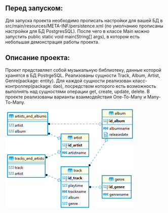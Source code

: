 ## Перед запуском:
Для запуска проекта необходимо прописать настройки для вашей БД в src/main/resources/META-INF/persistence.xml (по умолчанию прописаны настройки для БД PostgresSQL). После чего в классе Main можно запустить public static void main(String[] args), в котором есть небольшая демонстрация работы проекта.
## Описание проекта:
Проект представляет собой музыкальную библиотеку, данные которой хранятся в БД PostrgeSQL. Реализованы сущности Track, Album, 
Artist, Genre(package: entity). Для каждой сущности реализован класс-контроллер(package: dao), посредством которого есть 
возможность выполнять над сущностями операции get, create, update, delete. В проекте реализованы варианты взаимодействия
One-To-Many и Many-To-Many.


![alt text](Schema.PNG "Schema")
